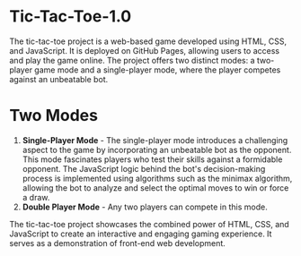 # Tic-Tac-Toe-1.0

The tic-tac-toe project is a web-based game developed using HTML, CSS, and JavaScript. It is deployed on GitHub Pages, allowing users to access and play the game online. The project offers two distinct modes: a two-player game mode and a single-player mode, where the player competes against an unbeatable bot.

# Two Modes

1. **Single-Player Mode** - The single-player mode introduces a challenging aspect to the game by incorporating an unbeatable bot as the opponent. This mode fascinates players who test their skills against a formidable opponent. The JavaScript logic behind the bot's decision-making process is implemented using algorithms such as the minimax algorithm, allowing the bot to analyze and select the optimal moves to win or force a draw.
2. **Double Player Mode** - Any two players can compete in this mode.

The tic-tac-toe project showcases the combined power of HTML, CSS, and JavaScript to create an interactive and engaging gaming experience. It serves as a demonstration of front-end web development.
